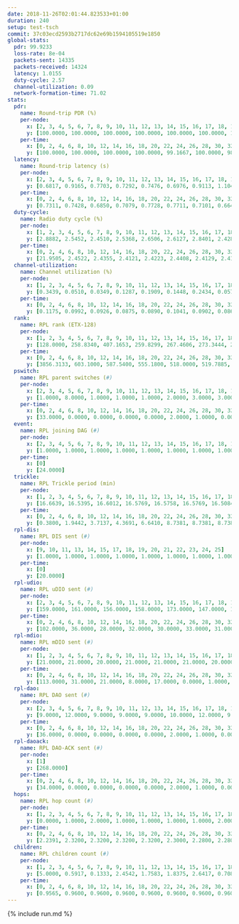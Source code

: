 ```yaml
---
date: 2018-11-26T02:01:44.823533+01:00
duration: 240
setup: test-tsch
commit: 37c03ecd2593b2717dc62e69b1594105519e1850
global-stats:
  pdr: 99.9233
  loss-rate: 8e-04
  packets-sent: 14335
  packets-received: 14324
  latency: 1.0155
  duty-cycle: 2.57
  channel-utilization: 0.09
  network-formation-time: 71.02
stats:
  pdr:
    name: Round-trip PDR (%)
    per-node:
      x: [2, 3, 4, 5, 6, 7, 8, 9, 10, 11, 12, 13, 14, 15, 16, 17, 18, 19, 20, 21, 22, 23, 24, 25]
      y: [100.0000, 100.0000, 100.0000, 100.0000, 100.0000, 100.0000, 100.0000, 99.6759, 100.0000, 99.6656, 100.0000, 100.0000, 99.8390, 100.0000, 100.0000, 100.0000, 100.0000, 99.8331, 99.8347, 99.8239, 99.8316, 100.0000, 100.0000, 99.6800]
    per-time:
      x: [0, 2, 4, 6, 8, 10, 12, 14, 16, 18, 20, 22, 24, 26, 28, 30, 32, 34, 36, 38, 40, 42, 44, 46, 48, 50, 52, 54, 56, 58, 60, 62, 64, 66, 68, 70, 72, 74, 76, 78, 80, 82, 84, 86, 88, 90, 92, 94, 96, 98, 100, 102, 104, 106, 108, 110, 112, 114, 116, 118, 120, 122, 124, 126, 128, 130, 132, 134, 136, 138, 140, 142, 144, 146, 148, 150, 152, 154, 156, 158, 160, 162, 164, 166, 168, 170, 172, 174, 176, 178, 180, 182, 184, 186, 188, 190, 192, 194, 196, 198, 200, 202, 204, 206, 208, 210, 212, 214, 216, 218, 220, 222, 224, 226, 228, 230, 232, 234, 236, 238, 240]
      y: [100.0000, 100.0000, 100.0000, 100.0000, 99.1667, 100.0000, 98.3333, 100.0000, 100.0000, 99.1736, 100.0000, 99.1736, 100.0000, 100.0000, 98.3333, 100.0000, 100.0000, 100.0000, 100.0000, 100.0000, 100.0000, 100.0000, 100.0000, 100.0000, 100.0000, 100.0000, 100.0000, 100.0000, 100.0000, 100.0000, 100.0000, 100.0000, 100.0000, 100.0000, 100.0000, 100.0000, 100.0000, 100.0000, 100.0000, 100.0000, 99.1667, 100.0000, 100.0000, 100.0000, 100.0000, 100.0000, 100.0000, 100.0000, 99.1667, 100.0000, 100.0000, 100.0000, 100.0000, 100.0000, 100.0000, 100.0000, 100.0000, 100.0000, 100.0000, 100.0000, 100.0000, 100.0000, 100.0000, 100.0000, 100.0000, 100.0000, 100.0000, 100.0000, 100.0000, 100.0000, 100.0000, 100.0000, 100.0000, 100.0000, 100.0000, 100.0000, 100.0000, 100.0000, 100.0000, 100.0000, 100.0000, 100.0000, 100.0000, 100.0000, 100.0000, 100.0000, 100.0000, 100.0000, 100.0000, 100.0000, 100.0000, 100.0000, 100.0000, 100.0000, 100.0000, 100.0000, 100.0000, 100.0000, 99.1667, 100.0000, 100.0000, 99.1667, 100.0000, 100.0000, 100.0000, 100.0000, 100.0000, 100.0000, 100.0000, 100.0000, 100.0000, 100.0000, 100.0000, 100.0000, 100.0000, 100.0000, 100.0000, 100.0000, 100.0000, 100.0000, null]
  latency:
    name: Round-trip latency (s)
    per-node:
      x: [2, 3, 4, 5, 6, 7, 8, 9, 10, 11, 12, 13, 14, 15, 16, 17, 18, 19, 20, 21, 22, 23, 24, 25]
      y: [0.6817, 0.9165, 0.7703, 0.7292, 0.7476, 0.6976, 0.9113, 1.1047, 0.9500, 1.0664, 0.9447, 0.8899, 1.0922, 0.9625, 1.0107, 0.9335, 1.1539, 1.1998, 1.1278, 1.1623, 1.1409, 1.3648, 1.3579, 1.4206]
    per-time:
      x: [0, 2, 4, 6, 8, 10, 12, 14, 16, 18, 20, 22, 24, 26, 28, 30, 32, 34, 36, 38, 40, 42, 44, 46, 48, 50, 52, 54, 56, 58, 60, 62, 64, 66, 68, 70, 72, 74, 76, 78, 80, 82, 84, 86, 88, 90, 92, 94, 96, 98, 100, 102, 104, 106, 108, 110, 112, 114, 116, 118, 120, 122, 124, 126, 128, 130, 132, 134, 136, 138, 140, 142, 144, 146, 148, 150, 152, 154, 156, 158, 160, 162, 164, 166, 168, 170, 172, 174, 176, 178, 180, 182, 184, 186, 188, 190, 192, 194, 196, 198, 200, 202, 204, 206, 208, 210, 212, 214, 216, 218, 220, 222, 224, 226, 228, 230, 232, 234, 236, 238, 240]
      y: [0.7311, 0.7428, 0.6850, 0.7079, 0.7728, 0.7711, 0.7101, 0.6642, 0.6564, 0.7867, 0.6707, 0.7700, 0.7212, 0.7922, 0.7998, 0.7539, 0.6645, 0.6363, 0.6491, 0.6475, 0.6697, 0.6297, 0.6352, 0.6625, 0.6603, 0.6419, 0.6244, 0.6561, 0.6623, 0.5863, 0.7409, 0.5994, 0.6258, 0.6409, 0.6090, 0.7122, 0.7486, 0.6487, 0.7071, 0.7378, 0.6340, 0.6648, 0.6866, 0.7423, 0.6469, 0.6424, 0.6583, 0.6380, 0.7033, 0.7459, 0.7518, 0.6793, 0.6475, 0.7425, 0.7391, 0.7260, 0.7061, 0.7869, 0.6764, 0.6900, 0.8524, 0.7915, 0.6575, 0.7236, 0.7496, 0.8641, 1.1506, 0.9553, 0.8820, 0.7498, 0.6859, 0.9270, 1.5519, 1.4000, 1.0791, 0.9740, 0.9203, 0.9635, 1.6048, 1.6483, 1.5138, 1.2685, 1.0978, 1.0170, 1.5566, 1.5633, 1.5170, 1.5599, 1.4299, 1.2473, 1.5674, 1.5568, 1.5425, 1.5750, 1.5531, 1.5043, 1.5510, 1.5192, 1.5578, 1.5652, 1.5682, 1.5452, 1.5900, 1.5426, 1.5477, 1.5322, 1.5800, 1.5767, 1.5177, 1.5845, 1.5530, 1.5760, 1.6268, 1.5466, 1.5774, 1.5265, 1.5553, 1.6101, 1.5941, 1.5583, null]
  duty-cycle:
    name: Radio duty cycle (%)
    per-node:
      x: [1, 2, 3, 4, 5, 6, 7, 8, 9, 10, 11, 12, 13, 14, 15, 16, 17, 18, 19, 20, 21, 22, 23, 24, 25]
      y: [2.8882, 2.5452, 2.4510, 2.5368, 2.6506, 2.6127, 2.8401, 2.4285, 2.3870, 2.4838, 2.4166, 2.5037, 2.4785, 2.3755, 2.9020, 2.5170, 2.6491, 2.6054, 2.5964, 2.6154, 2.6390, 2.5209, 2.5579, 2.4959, 2.5612]
    per-time:
      x: [0, 2, 4, 6, 8, 10, 12, 14, 16, 18, 20, 22, 24, 26, 28, 30, 32, 34, 36, 38, 40, 42, 44, 46, 48, 50, 52, 54, 56, 58, 60, 62, 64, 66, 68, 70, 72, 74, 76, 78, 80, 82, 84, 86, 88, 90, 92, 94, 96, 98, 100, 102, 104, 106, 108, 110, 112, 114, 116, 118, 120, 122, 124, 126, 128, 130, 132, 134, 136, 138, 140, 142, 144, 146, 148, 150, 152, 154, 156, 158, 160, 162, 164, 166, 168, 170, 172, 174, 176, 178, 180, 182, 184, 186, 188, 190, 192, 194, 196, 198, 200, 202, 204, 206, 208, 210, 212, 214, 216, 218, 220, 222, 224, 226, 228, 230, 232, 234, 236, 238, 240]
      y: [21.9505, 2.4522, 2.4355, 2.4121, 2.4223, 2.4408, 2.4129, 2.4127, 2.4199, 2.4195, 2.4148, 2.4026, 2.4097, 2.4226, 2.4501, 2.4639, 2.4209, 2.4061, 2.3969, 2.4022, 2.4019, 2.3966, 2.4060, 2.4038, 2.4089, 2.4174, 2.3963, 2.4131, 2.4123, 2.4175, 2.4020, 2.4098, 2.3977, 2.4197, 2.4122, 2.3977, 2.4056, 2.4077, 2.4049, 2.4336, 2.4194, 2.4067, 2.3969, 2.4361, 2.4119, 2.4066, 2.4018, 2.4073, 2.4007, 2.4041, 2.4043, 2.4085, 2.4026, 2.4000, 2.3974, 2.3907, 2.4072, 2.4132, 2.4185, 2.3938, 2.3930, 2.4074, 2.3999, 2.3865, 2.3944, 2.4105, 2.3955, 2.4079, 2.4119, 2.3996, 2.3841, 2.3961, 2.4129, 2.3958, 2.4087, 2.4080, 2.3923, 2.4043, 2.4103, 2.4175, 2.4337, 2.3967, 2.4052, 2.4045, 2.4113, 2.3975, 2.4098, 2.3969, 2.3976, 2.4027, 2.4039, 2.3988, 2.4039, 2.4055, 2.4062, 2.4019, 2.4139, 2.3958, 2.3949, 2.4128, 2.4137, 2.4033, 2.4028, 2.4113, 2.3976, 2.3997, 2.3884, 2.4004, 2.3987, 2.3977, 2.4097, 2.3917, 2.4095, 2.3999, 2.3955, 2.4041, 2.3934, 2.4164, 2.4094, 2.4060, null]
  channel-utilization:
    name: Channel utilization (%)
    per-node:
      x: [1, 2, 3, 4, 5, 6, 7, 8, 9, 10, 11, 12, 13, 14, 15, 16, 17, 18, 19, 20, 21, 22, 23, 24, 25]
      y: [0.3439, 0.0510, 0.0349, 0.1287, 0.1909, 0.1448, 0.2434, 0.0571, 0.0372, 0.0346, 0.0374, 0.0636, 0.0628, 0.0325, 0.2212, 0.0384, 0.0852, 0.0833, 0.0427, 0.0482, 0.0430, 0.0427, 0.0317, 0.0312, 0.0319]
    per-time:
      x: [0, 2, 4, 6, 8, 10, 12, 14, 16, 18, 20, 22, 24, 26, 28, 30, 32, 34, 36, 38, 40, 42, 44, 46, 48, 50, 52, 54, 56, 58, 60, 62, 64, 66, 68, 70, 72, 74, 76, 78, 80, 82, 84, 86, 88, 90, 92, 94, 96, 98, 100, 102, 104, 106, 108, 110, 112, 114, 116, 118, 120, 122, 124, 126, 128, 130, 132, 134, 136, 138, 140, 142, 144, 146, 148, 150, 152, 154, 156, 158, 160, 162, 164, 166, 168, 170, 172, 174, 176, 178, 180, 182, 184, 186, 188, 190, 192, 194, 196, 198, 200, 202, 204, 206, 208, 210, 212, 214, 216, 218, 220, 222, 224, 226, 228, 230, 232, 234, 236, 238, 240]
      y: [0.1175, 0.0992, 0.0926, 0.0875, 0.0890, 0.1041, 0.0902, 0.0868, 0.0885, 0.0915, 0.0906, 0.0855, 0.0895, 0.0929, 0.1050, 0.1128, 0.0922, 0.0849, 0.0837, 0.0853, 0.0858, 0.0838, 0.0847, 0.0832, 0.0864, 0.0905, 0.0810, 0.0896, 0.0889, 0.0923, 0.0858, 0.0881, 0.0834, 0.0907, 0.0873, 0.0831, 0.0865, 0.0868, 0.0855, 0.0972, 0.0897, 0.0856, 0.0813, 0.0977, 0.0878, 0.0866, 0.0847, 0.0870, 0.0827, 0.0864, 0.0849, 0.0858, 0.0838, 0.0843, 0.0836, 0.0800, 0.0875, 0.0875, 0.0909, 0.0795, 0.0784, 0.0857, 0.0836, 0.0774, 0.0812, 0.0880, 0.0805, 0.0848, 0.0863, 0.0823, 0.0770, 0.0821, 0.0892, 0.0817, 0.0856, 0.0861, 0.0794, 0.0837, 0.0880, 0.0928, 0.0983, 0.0819, 0.0846, 0.0837, 0.0864, 0.0801, 0.0866, 0.0805, 0.0824, 0.0838, 0.0859, 0.0826, 0.0847, 0.0835, 0.0842, 0.0827, 0.0886, 0.0825, 0.0812, 0.0890, 0.0911, 0.0845, 0.0837, 0.0868, 0.0819, 0.0830, 0.0790, 0.0844, 0.0836, 0.0803, 0.0879, 0.0788, 0.0877, 0.0827, 0.0822, 0.0848, 0.0804, 0.0907, 0.0867, 0.0835, null]
  rank:
    name: RPL rank (ETX-128)
    per-node:
      x: [1, 2, 3, 4, 5, 6, 7, 8, 9, 10, 11, 12, 13, 14, 15, 16, 17, 18, 19, 20, 21, 22, 23, 24, 25]
      y: [128.0000, 258.8340, 407.1653, 259.8299, 267.4606, 273.3444, 276.3471, 411.5802, 472.9506, 400.8465, 439.3934, 446.4453, 429.6584, 555.7724, 455.9221, 505.7967, 466.7090, 578.5850, 589.9315, 865.1909, 872.2273, 592.8971, 975.5512, 713.1124, 978.4332]
    per-time:
      x: [0, 2, 4, 6, 8, 10, 12, 14, 16, 18, 20, 22, 24, 26, 28, 30, 32, 34, 36, 38, 40, 42, 44, 46, 48, 50, 52, 54, 56, 58, 60, 62, 64, 66, 68, 70, 72, 74, 76, 78, 80, 82, 84, 86, 88, 90, 92, 94, 96, 98, 100, 102, 104, 106, 108, 110, 112, 114, 116, 118, 120, 122, 124, 126, 128, 130, 132, 134, 136, 138, 140, 142, 144, 146, 148, 150, 152, 154, 156, 158, 160, 162, 164, 166, 168, 170, 172, 174, 176, 178, 180, 182, 184, 186, 188, 190, 192, 194, 196, 198, 200, 202, 204, 206, 208, 210, 212, 214, 216, 218, 220, 222, 224, 226, 228, 230, 232, 234, 236, 238, 240]
      y: [3856.3133, 603.1000, 587.5400, 555.1800, 518.0000, 519.7885, 503.4902, 501.5000, 489.8824, 483.8800, 489.5800, 480.1765, 493.0600, 493.2830, 489.4000, 526.1579, 518.2745, 495.5400, 482.6400, 477.3529, 482.8627, 471.6600, 472.7255, 467.4800, 469.7255, 466.0588, 464.5800, 464.5800, 470.4706, 473.5962, 472.3333, 469.5200, 472.1176, 463.4400, 462.3725, 464.8800, 469.0784, 466.3000, 469.8431, 473.7600, 477.2308, 470.5000, 468.3529, 465.5882, 469.3725, 463.0980, 463.6078, 456.2157, 453.0192, 446.3725, 446.8400, 452.3600, 449.1800, 451.3600, 457.1569, 451.5600, 452.2157, 449.8824, 446.6400, 441.4400, 443.2800, 442.9400, 451.3654, 441.1400, 443.8400, 447.5962, 441.1400, 437.6400, 440.2200, 442.1176, 436.5400, 438.3000, 439.1800, 437.3000, 442.7059, 438.6000, 442.1600, 443.4200, 445.6200, 447.2157, 444.8824, 445.0577, 442.2885, 440.7451, 434.8600, 437.9800, 436.2200, 441.7200, 440.6000, 441.0980, 453.7692, 449.0980, 445.0800, 443.5686, 448.0400, 458.8627, 457.8800, 457.3600, 457.0980, 460.0893, 445.5400, 439.0400, 436.3922, 442.5000, 442.8800, 443.1800, 438.2200, 443.4118, 440.5294, 438.1800, 444.6471, 440.0400, 436.6600, 432.0392, 435.7800, 437.5769, 440.8400, 450.8113, 433.4600, 432.4600, null]
  pswitch:
    name: RPL parent switches (#)
    per-node:
      x: [2, 3, 4, 5, 6, 7, 8, 9, 10, 11, 12, 13, 14, 15, 16, 17, 18, 19, 20, 21, 22, 23, 24, 25]
      y: [1.0000, 8.0000, 1.0000, 1.0000, 1.0000, 2.0000, 3.0000, 3.0000, 1.0000, 4.0000, 7.0000, 3.0000, 6.0000, 4.0000, 6.0000, 4.0000, 13.0000, 8.0000, 1.0000, 2.0000, 3.0000, 14.0000, 9.0000, 7.0000]
    per-time:
      x: [0, 2, 4, 6, 8, 10, 12, 14, 16, 18, 20, 22, 24, 26, 28, 30, 32, 34, 36, 38, 40, 42, 44, 46, 48, 50, 52, 54, 56, 58, 60, 62, 64, 66, 68, 70, 72, 74, 76, 78, 80, 82, 84, 86, 88, 90, 92, 94, 96, 98, 100, 102, 104, 106, 108, 110, 112, 114, 116, 118, 120, 122, 124, 126, 128, 130, 132, 134, 136, 138, 140, 142, 144, 146, 148, 150, 152, 154, 156, 158, 160, 162, 164, 166, 168, 170, 172, 174, 176, 178, 180, 182, 184, 186, 188, 190, 192, 194, 196, 198, 200, 202, 204, 206, 208, 210, 212, 214, 216, 218, 220, 222, 224, 226, 228, 230, 232, 234]
      y: [33.0000, 0.0000, 0.0000, 0.0000, 0.0000, 2.0000, 1.0000, 0.0000, 1.0000, 0.0000, 0.0000, 1.0000, 0.0000, 3.0000, 0.0000, 7.0000, 1.0000, 0.0000, 0.0000, 1.0000, 1.0000, 0.0000, 1.0000, 0.0000, 1.0000, 1.0000, 0.0000, 0.0000, 1.0000, 2.0000, 1.0000, 0.0000, 1.0000, 0.0000, 1.0000, 0.0000, 1.0000, 0.0000, 1.0000, 0.0000, 2.0000, 0.0000, 1.0000, 1.0000, 1.0000, 1.0000, 1.0000, 1.0000, 2.0000, 1.0000, 0.0000, 0.0000, 0.0000, 0.0000, 1.0000, 0.0000, 1.0000, 1.0000, 0.0000, 0.0000, 0.0000, 0.0000, 2.0000, 0.0000, 0.0000, 2.0000, 0.0000, 0.0000, 0.0000, 1.0000, 0.0000, 0.0000, 0.0000, 0.0000, 1.0000, 0.0000, 0.0000, 0.0000, 0.0000, 1.0000, 1.0000, 2.0000, 2.0000, 1.0000, 0.0000, 0.0000, 0.0000, 0.0000, 0.0000, 1.0000, 2.0000, 1.0000, 0.0000, 1.0000, 0.0000, 1.0000, 0.0000, 0.0000, 1.0000, 6.0000, 0.0000, 0.0000, 1.0000, 0.0000, 0.0000, 0.0000, 0.0000, 1.0000, 1.0000, 0.0000, 1.0000, 0.0000, 0.0000, 1.0000, 0.0000, 2.0000, 0.0000, 3.0000]
  event:
    name: RPL joining DAG (#)
    per-node:
      x: [2, 3, 4, 5, 6, 7, 8, 9, 10, 11, 12, 13, 14, 15, 16, 17, 18, 19, 20, 21, 22, 23, 24, 25]
      y: [1.0000, 1.0000, 1.0000, 1.0000, 1.0000, 1.0000, 1.0000, 1.0000, 1.0000, 1.0000, 1.0000, 1.0000, 1.0000, 1.0000, 1.0000, 1.0000, 1.0000, 1.0000, 1.0000, 1.0000, 1.0000, 1.0000, 1.0000, 1.0000]
    per-time:
      x: [0]
      y: [24.0000]
  trickle:
    name: RPL Trickle period (min)
    per-node:
      x: [1, 2, 3, 4, 5, 6, 7, 8, 9, 10, 11, 12, 13, 14, 15, 16, 17, 18, 19, 20, 21, 22, 23, 24, 25]
      y: [16.6639, 16.5395, 16.6012, 16.5769, 16.5758, 16.5769, 16.5084, 16.5135, 16.5382, 16.5304, 16.5868, 16.4578, 16.5017, 16.5497, 16.4282, 16.5425, 16.4276, 16.5688, 16.5148, 16.5228, 16.4551, 16.4613, 16.5049, 16.5537, 16.5460]
    per-time:
      x: [0, 2, 4, 6, 8, 10, 12, 14, 16, 18, 20, 22, 24, 26, 28, 30, 32, 34, 36, 38, 40, 42, 44, 46, 48, 50, 52, 54, 56, 58, 60, 62, 64, 66, 68, 70, 72, 74, 76, 78, 80, 82, 84, 86, 88, 90, 92, 94, 96, 98, 100, 102, 104, 106, 108, 110, 112, 114, 116, 118, 120, 122, 124, 126, 128, 130, 132, 134, 136, 138, 140, 142, 144, 146, 148, 150, 152, 154, 156, 158, 160, 162, 164, 166, 168, 170, 172, 174, 176, 178, 180, 182, 184, 186, 188, 190, 192, 194, 196, 198, 200, 202, 204, 206, 208, 210, 212, 214, 216, 218, 220, 222, 224, 226, 228, 230, 232, 234, 236, 238, 240]
      y: [0.3800, 1.9442, 3.7137, 4.3691, 6.6410, 8.7381, 8.7381, 8.7381, 10.2802, 17.4763, 17.4763, 17.4763, 17.4763, 17.4763, 17.4763, 17.4763, 17.4763, 17.4763, 17.4763, 17.4763, 17.4763, 17.4763, 17.4763, 17.4763, 17.4763, 17.4763, 17.4763, 17.4763, 17.4763, 17.4763, 17.4763, 17.4763, 17.4763, 17.4763, 17.4763, 17.4763, 17.4763, 17.4763, 17.4763, 17.4763, 17.4763, 17.4763, 17.4763, 17.4763, 17.4763, 17.4763, 17.4763, 17.4763, 17.4763, 17.4763, 17.4763, 17.4763, 17.4763, 17.4763, 17.4763, 17.4763, 17.4763, 17.4763, 17.4763, 17.4763, 17.4763, 17.4763, 17.4763, 17.4763, 17.4763, 17.4763, 17.4763, 17.4763, 17.4763, 17.4763, 17.4763, 17.4763, 17.4763, 17.4763, 17.4763, 17.4763, 17.4763, 17.4763, 17.4763, 17.4763, 17.4763, 17.4763, 17.4763, 17.4763, 17.4763, 17.4763, 17.4763, 17.4763, 17.4763, 17.4763, 17.4763, 17.4763, 17.4763, 17.4763, 17.4763, 17.4763, 17.4763, 17.4763, 17.4763, 17.4763, 17.4763, 17.4763, 17.4763, 17.4763, 17.4763, 17.4763, 17.4763, 17.4763, 17.4763, 17.4763, 17.4763, 17.4763, 17.4763, 17.4763, 17.4763, 17.4763, 17.4763, 17.4763, 17.4763, 17.4763, null]
  rpl-dis:
    name: RPL DIS sent (#)
    per-node:
      x: [9, 10, 11, 13, 14, 15, 17, 18, 19, 20, 21, 22, 23, 24, 25]
      y: [1.0000, 1.0000, 1.0000, 1.0000, 1.0000, 1.0000, 1.0000, 1.0000, 1.0000, 3.0000, 2.0000, 1.0000, 1.0000, 1.0000, 3.0000]
    per-time:
      x: [0]
      y: [20.0000]
  rpl-udio:
    name: RPL uDIO sent (#)
    per-node:
      x: [2, 3, 4, 5, 6, 7, 8, 9, 10, 11, 12, 13, 14, 15, 16, 17, 18, 19, 20, 21, 22, 23, 24, 25]
      y: [159.0000, 161.0000, 156.0000, 158.0000, 173.0000, 147.0000, 171.0000, 157.0000, 163.0000, 163.0000, 161.0000, 170.0000, 163.0000, 144.0000, 166.0000, 167.0000, 163.0000, 159.0000, 160.0000, 164.0000, 168.0000, 170.0000, 174.0000, 167.0000]
    per-time:
      x: [0, 2, 4, 6, 8, 10, 12, 14, 16, 18, 20, 22, 24, 26, 28, 30, 32, 34, 36, 38, 40, 42, 44, 46, 48, 50, 52, 54, 56, 58, 60, 62, 64, 66, 68, 70, 72, 74, 76, 78, 80, 82, 84, 86, 88, 90, 92, 94, 96, 98, 100, 102, 104, 106, 108, 110, 112, 114, 116, 118, 120, 122, 124, 126, 128, 130, 132, 134, 136, 138, 140, 142, 144, 146, 148, 150, 152, 154, 156, 158, 160, 162, 164, 166, 168, 170, 172, 174, 176, 178, 180, 182, 184, 186, 188, 190, 192, 194, 196, 198, 200, 202, 204, 206, 208, 210, 212, 214, 216, 218, 220, 222, 224, 226, 228, 230, 232, 234, 236, 238, 240]
      y: [102.0000, 36.0000, 28.0000, 32.0000, 30.0000, 33.0000, 31.0000, 34.0000, 33.0000, 31.0000, 30.0000, 35.0000, 28.0000, 31.0000, 34.0000, 48.0000, 31.0000, 32.0000, 33.0000, 32.0000, 30.0000, 32.0000, 31.0000, 32.0000, 31.0000, 34.0000, 31.0000, 32.0000, 34.0000, 30.0000, 40.0000, 32.0000, 30.0000, 35.0000, 33.0000, 28.0000, 26.0000, 32.0000, 31.0000, 36.0000, 30.0000, 32.0000, 29.0000, 32.0000, 31.0000, 30.0000, 32.0000, 34.0000, 34.0000, 26.0000, 34.0000, 28.0000, 34.0000, 30.0000, 34.0000, 31.0000, 30.0000, 35.0000, 29.0000, 33.0000, 30.0000, 32.0000, 31.0000, 34.0000, 29.0000, 29.0000, 32.0000, 33.0000, 32.0000, 33.0000, 31.0000, 30.0000, 35.0000, 31.0000, 35.0000, 34.0000, 31.0000, 34.0000, 30.0000, 30.0000, 30.0000, 33.0000, 30.0000, 33.0000, 32.0000, 31.0000, 38.0000, 25.0000, 30.0000, 33.0000, 33.0000, 32.0000, 30.0000, 39.0000, 28.0000, 33.0000, 33.0000, 29.0000, 33.0000, 32.0000, 33.0000, 34.0000, 33.0000, 31.0000, 35.0000, 30.0000, 31.0000, 36.0000, 29.0000, 34.0000, 31.0000, 27.0000, 33.0000, 36.0000, 33.0000, 29.0000, 30.0000, 32.0000, 29.0000, 30.0000, 3.0000]
  rpl-mdio:
    name: RPL mDIO sent (#)
    per-node:
      x: [1, 2, 3, 4, 5, 6, 7, 8, 9, 10, 11, 12, 13, 14, 15, 16, 17, 18, 19, 20, 21, 22, 23, 24, 25]
      y: [21.0000, 21.0000, 20.0000, 21.0000, 21.0000, 21.0000, 20.0000, 20.0000, 20.0000, 20.0000, 20.0000, 21.0000, 20.0000, 21.0000, 22.0000, 23.0000, 23.0000, 23.0000, 21.0000, 20.0000, 20.0000, 21.0000, 21.0000, 21.0000, 20.0000]
    per-time:
      x: [0, 2, 4, 6, 8, 10, 12, 14, 16, 18, 20, 22, 24, 26, 28, 30, 32, 34, 36, 38, 40, 42, 44, 46, 48, 50, 52, 54, 56, 58, 60, 62, 64, 66, 68, 70, 72, 74, 76, 78, 80, 82, 84, 86, 88, 90, 92, 94, 96, 98, 100, 102, 104, 106, 108, 110, 112, 114, 116, 118, 120, 122, 124, 126, 128, 130, 132, 134, 136, 138, 140, 142, 144, 146, 148, 150, 152, 154, 156, 158, 160, 162, 164, 166, 168, 170, 172, 174, 176, 178, 180, 182, 184, 186, 188, 190, 192, 194, 196, 198, 200, 202, 204, 206, 208, 210, 212, 214, 216, 218, 220, 222, 224, 226, 228, 230, 232, 234, 236, 238]
      y: [113.0000, 31.0000, 21.0000, 8.0000, 17.0000, 0.0000, 1.0000, 9.0000, 15.0000, 0.0000, 0.0000, 0.0000, 0.0000, 4.0000, 6.0000, 7.0000, 3.0000, 5.0000, 0.0000, 0.0000, 0.0000, 0.0000, 5.0000, 9.0000, 6.0000, 3.0000, 2.0000, 0.0000, 0.0000, 0.0000, 1.0000, 5.0000, 4.0000, 9.0000, 5.0000, 1.0000, 0.0000, 0.0000, 0.0000, 3.0000, 5.0000, 4.0000, 7.0000, 6.0000, 0.0000, 0.0000, 0.0000, 0.0000, 4.0000, 2.0000, 7.0000, 7.0000, 5.0000, 0.0000, 0.0000, 0.0000, 0.0000, 7.0000, 4.0000, 4.0000, 7.0000, 3.0000, 0.0000, 0.0000, 0.0000, 2.0000, 3.0000, 7.0000, 6.0000, 7.0000, 0.0000, 0.0000, 0.0000, 0.0000, 5.0000, 6.0000, 3.0000, 7.0000, 4.0000, 0.0000, 0.0000, 0.0000, 0.0000, 3.0000, 5.0000, 7.0000, 6.0000, 4.0000, 0.0000, 0.0000, 0.0000, 1.0000, 5.0000, 2.0000, 9.0000, 4.0000, 4.0000, 0.0000, 0.0000, 0.0000, 0.0000, 6.0000, 7.0000, 7.0000, 4.0000, 1.0000, 0.0000, 0.0000, 0.0000, 5.0000, 5.0000, 4.0000, 5.0000, 6.0000, 0.0000, 0.0000, 0.0000, 0.0000, 5.0000, 2.0000]
  rpl-dao:
    name: RPL DAO sent (#)
    per-node:
      x: [2, 3, 4, 5, 6, 7, 8, 9, 10, 11, 12, 13, 14, 15, 16, 17, 18, 19, 20, 21, 22, 23, 24, 25]
      y: [9.0000, 12.0000, 9.0000, 9.0000, 9.0000, 10.0000, 12.0000, 9.0000, 9.0000, 10.0000, 15.0000, 12.0000, 12.0000, 11.0000, 12.0000, 12.0000, 15.0000, 14.0000, 9.0000, 10.0000, 10.0000, 15.0000, 14.0000, 12.0000]
    per-time:
      x: [0, 2, 4, 6, 8, 10, 12, 14, 16, 18, 20, 22, 24, 26, 28, 30, 32, 34, 36, 38, 40, 42, 44, 46, 48, 50, 52, 54, 56, 58, 60, 62, 64, 66, 68, 70, 72, 74, 76, 78, 80, 82, 84, 86, 88, 90, 92, 94, 96, 98, 100, 102, 104, 106, 108, 110, 112, 114, 116, 118, 120, 122, 124, 126, 128, 130, 132, 134, 136, 138, 140, 142, 144, 146, 148, 150, 152, 154, 156, 158, 160, 162, 164, 166, 168, 170, 172, 174, 176, 178, 180, 182, 184, 186, 188, 190, 192, 194, 196, 198, 200, 202, 204, 206, 208, 210, 212, 214, 216, 218, 220, 222, 224, 226, 228, 230, 232, 234, 236, 238]
      y: [36.0000, 0.0000, 0.0000, 0.0000, 0.0000, 2.0000, 1.0000, 0.0000, 1.0000, 0.0000, 0.0000, 1.0000, 0.0000, 3.0000, 17.0000, 8.0000, 1.0000, 0.0000, 0.0000, 2.0000, 1.0000, 1.0000, 1.0000, 0.0000, 1.0000, 2.0000, 0.0000, 2.0000, 6.0000, 10.0000, 1.0000, 0.0000, 1.0000, 2.0000, 1.0000, 1.0000, 1.0000, 1.0000, 1.0000, 2.0000, 3.0000, 0.0000, 5.0000, 8.0000, 3.0000, 1.0000, 1.0000, 2.0000, 2.0000, 1.0000, 0.0000, 1.0000, 0.0000, 1.0000, 1.0000, 1.0000, 2.0000, 9.0000, 4.0000, 1.0000, 0.0000, 1.0000, 4.0000, 1.0000, 0.0000, 3.0000, 0.0000, 1.0000, 0.0000, 2.0000, 1.0000, 7.0000, 5.0000, 1.0000, 1.0000, 0.0000, 3.0000, 0.0000, 1.0000, 3.0000, 1.0000, 2.0000, 2.0000, 1.0000, 1.0000, 3.0000, 8.0000, 1.0000, 1.0000, 2.0000, 3.0000, 1.0000, 1.0000, 1.0000, 0.0000, 2.0000, 1.0000, 0.0000, 2.0000, 7.0000, 7.0000, 3.0000, 2.0000, 0.0000, 3.0000, 0.0000, 1.0000, 1.0000, 1.0000, 0.0000, 1.0000, 0.0000, 1.0000, 3.0000, 10.0000, 3.0000, 2.0000, 4.0000, 1.0000, 1.0000]
  rpl-daoack:
    name: RPL DAO-ACK sent (#)
    per-node:
      x: [1]
      y: [268.0000]
    per-time:
      x: [0, 2, 4, 6, 8, 10, 12, 14, 16, 18, 20, 22, 24, 26, 28, 30, 32, 34, 36, 38, 40, 42, 44, 46, 48, 50, 52, 54, 56, 58, 60, 62, 64, 66, 68, 70, 72, 74, 76, 78, 80, 82, 84, 86, 88, 90, 92, 94, 96, 98, 100, 102, 104, 106, 108, 110, 112, 114, 116, 118, 120, 122, 124, 126, 128, 130, 132, 134, 136, 138, 140, 142, 144, 146, 148, 150, 152, 154, 156, 158, 160, 162, 164, 166, 168, 170, 172, 174, 176, 178, 180, 182, 184, 186, 188, 190, 192, 194, 196, 198, 200, 202, 204, 206, 208, 210, 212, 214, 216, 218, 220, 222, 224, 226, 228, 230, 232, 234, 236, 238]
      y: [34.0000, 0.0000, 0.0000, 0.0000, 0.0000, 2.0000, 1.0000, 0.0000, 1.0000, 0.0000, 0.0000, 1.0000, 0.0000, 3.0000, 17.0000, 8.0000, 1.0000, 0.0000, 0.0000, 2.0000, 1.0000, 1.0000, 1.0000, 0.0000, 1.0000, 2.0000, 0.0000, 2.0000, 6.0000, 10.0000, 1.0000, 0.0000, 1.0000, 2.0000, 1.0000, 1.0000, 1.0000, 1.0000, 1.0000, 2.0000, 3.0000, 0.0000, 5.0000, 8.0000, 3.0000, 1.0000, 1.0000, 2.0000, 2.0000, 1.0000, 0.0000, 1.0000, 0.0000, 1.0000, 1.0000, 1.0000, 2.0000, 9.0000, 4.0000, 1.0000, 0.0000, 1.0000, 4.0000, 1.0000, 0.0000, 3.0000, 0.0000, 1.0000, 0.0000, 2.0000, 1.0000, 7.0000, 5.0000, 1.0000, 1.0000, 0.0000, 3.0000, 0.0000, 1.0000, 3.0000, 1.0000, 2.0000, 2.0000, 1.0000, 1.0000, 3.0000, 8.0000, 1.0000, 1.0000, 2.0000, 3.0000, 1.0000, 1.0000, 1.0000, 0.0000, 2.0000, 1.0000, 0.0000, 2.0000, 6.0000, 7.0000, 3.0000, 2.0000, 0.0000, 3.0000, 0.0000, 1.0000, 1.0000, 1.0000, 0.0000, 1.0000, 0.0000, 1.0000, 3.0000, 10.0000, 3.0000, 2.0000, 4.0000, 1.0000, 1.0000]
  hops:
    name: RPL hop count (#)
    per-node:
      x: [1, 2, 3, 4, 5, 6, 7, 8, 9, 10, 11, 12, 13, 14, 15, 16, 17, 18, 19, 20, 21, 22, 23, 24, 25]
      y: [0.0000, 1.0000, 2.0000, 1.0000, 1.0000, 1.0000, 1.0000, 2.0000, 2.0958, 2.0000, 2.0000, 2.2750, 2.0458, 2.9958, 2.0000, 2.3750, 2.0000, 2.9333, 3.0000, 3.0000, 3.0000, 3.0042, 3.9331, 3.9667, 3.9331]
    per-time:
      x: [0, 2, 4, 6, 8, 10, 12, 14, 16, 18, 20, 22, 24, 26, 28, 30, 32, 34, 36, 38, 40, 42, 44, 46, 48, 50, 52, 54, 56, 58, 60, 62, 64, 66, 68, 70, 72, 74, 76, 78, 80, 82, 84, 86, 88, 90, 92, 94, 96, 98, 100, 102, 104, 106, 108, 110, 112, 114, 116, 118, 120, 122, 124, 126, 128, 130, 132, 134, 136, 138, 140, 142, 144, 146, 148, 150, 152, 154, 156, 158, 160, 162, 164, 166, 168, 170, 172, 174, 176, 178, 180, 182, 184, 186, 188, 190, 192, 194, 196, 198, 200, 202, 204, 206, 208, 210, 212, 214, 216, 218, 220, 222, 224, 226, 228, 230, 232, 234, 236, 238]
      y: [2.2391, 2.3200, 2.3200, 2.3200, 2.3200, 2.3000, 2.2800, 2.2800, 2.2800, 2.2800, 2.2800, 2.2600, 2.2400, 2.2400, 2.2400, 2.3200, 2.2000, 2.1200, 2.1200, 2.1200, 2.1200, 2.1600, 2.1600, 2.1600, 2.1600, 2.2800, 2.2800, 2.2800, 2.2800, 2.2800, 2.2800, 2.2800, 2.2800, 2.2800, 2.2800, 2.2800, 2.2800, 2.2800, 2.2800, 2.2800, 2.2800, 2.2800, 2.2800, 2.2800, 2.2800, 2.2600, 2.2400, 2.2400, 2.2000, 2.2000, 2.2000, 2.2000, 2.2000, 2.2000, 2.2000, 2.2000, 2.2000, 2.2000, 2.2000, 2.2000, 2.2000, 2.2000, 2.2000, 2.2000, 2.2000, 2.2000, 2.2000, 2.2000, 2.2000, 2.2000, 2.2000, 2.2000, 2.2000, 2.2000, 2.2000, 2.2000, 2.2000, 2.2000, 2.2000, 2.2000, 2.2000, 2.2000, 2.2000, 2.2000, 2.2000, 2.2000, 2.2000, 2.2000, 2.2000, 2.2000, 2.2000, 2.2000, 2.2000, 2.2000, 2.2000, 2.2000, 2.2000, 2.2000, 2.2000, 2.2000, 2.2000, 2.2000, 2.2000, 2.2000, 2.2000, 2.2000, 2.2000, 2.2000, 2.2000, 2.2000, 2.2000, 2.2000, 2.2000, 2.2000, 2.2000, 2.2000, 2.2000, 2.2000, 2.2000, 2.2000]
  children:
    name: RPL children count (#)
    per-node:
      x: [1, 2, 3, 4, 5, 6, 7, 8, 9, 10, 11, 12, 13, 14, 15, 16, 17, 18, 19, 20, 21, 22, 23, 24, 25]
      y: [5.0000, 0.5917, 0.1333, 2.4542, 1.7583, 1.8375, 2.6417, 0.7083, 0.0000, 0.0542, 0.0875, 0.5667, 0.7750, 0.0000, 3.6083, 0.0792, 0.6917, 1.4833, 0.2333, 0.5732, 0.3347, 0.3750, 0.0000, 0.0000, 0.0000]
    per-time:
      x: [0, 2, 4, 6, 8, 10, 12, 14, 16, 18, 20, 22, 24, 26, 28, 30, 32, 34, 36, 38, 40, 42, 44, 46, 48, 50, 52, 54, 56, 58, 60, 62, 64, 66, 68, 70, 72, 74, 76, 78, 80, 82, 84, 86, 88, 90, 92, 94, 96, 98, 100, 102, 104, 106, 108, 110, 112, 114, 116, 118, 120, 122, 124, 126, 128, 130, 132, 134, 136, 138, 140, 142, 144, 146, 148, 150, 152, 154, 156, 158, 160, 162, 164, 166, 168, 170, 172, 174, 176, 178, 180, 182, 184, 186, 188, 190, 192, 194, 196, 198, 200, 202, 204, 206, 208, 210, 212, 214, 216, 218, 220, 222, 224, 226, 228, 230, 232, 234, 236, 238]
      y: [0.9565, 0.9600, 0.9600, 0.9600, 0.9600, 0.9600, 0.9600, 0.9600, 0.9600, 0.9600, 0.9600, 0.9600, 0.9600, 0.9600, 0.9600, 0.9600, 0.9600, 0.9600, 0.9600, 0.9600, 0.9600, 0.9600, 0.9600, 0.9600, 0.9600, 0.9600, 0.9600, 0.9600, 0.9600, 0.9600, 0.9600, 0.9600, 0.9600, 0.9600, 0.9600, 0.9600, 0.9600, 0.9600, 0.9600, 0.9600, 0.9600, 0.9600, 0.9600, 0.9600, 0.9600, 0.9600, 0.9600, 0.9600, 0.9600, 0.9600, 0.9600, 0.9600, 0.9600, 0.9600, 0.9600, 0.9600, 0.9600, 0.9600, 0.9600, 0.9600, 0.9600, 0.9600, 0.9600, 0.9600, 0.9600, 0.9600, 0.9600, 0.9600, 0.9600, 0.9600, 0.9600, 0.9600, 0.9600, 0.9600, 0.9600, 0.9600, 0.9600, 0.9600, 0.9600, 0.9600, 0.9600, 0.9600, 0.9600, 0.9600, 0.9600, 0.9600, 0.9600, 0.9600, 0.9600, 0.9600, 0.9600, 0.9600, 0.9600, 0.9600, 0.9600, 0.9600, 0.9600, 0.9600, 0.9600, 0.9600, 0.9600, 0.9600, 0.9600, 0.9600, 0.9600, 0.9600, 0.9600, 0.9600, 0.9600, 0.9600, 0.9600, 0.9600, 0.9600, 0.9600, 0.9600, 0.9600, 0.9600, 0.9600, 0.9600, 0.9600]
---
```


{% include run.md %}
